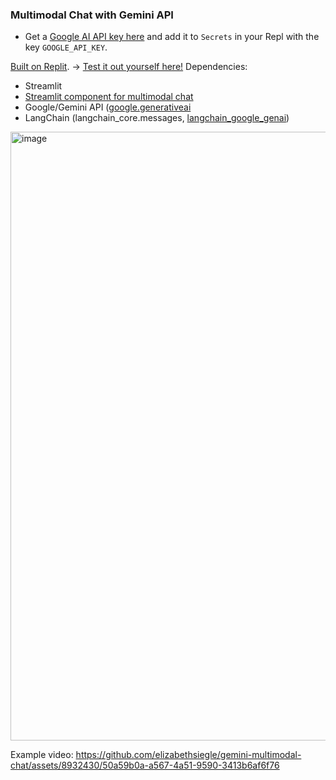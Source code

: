 ### Multimodal Chat with Gemini API
- Get a [Google AI API key here](https://makersuite.google.com/app/apikey) and add it to `Secrets` in your Repl with the key `GOOGLE_API_KEY`.

[Built on Replit](https://replit.com/@LizzieSiegle/gemini-multimodal-chat). -> [Test it out yourself here!](https://gemini-multimodal-chat-lizziesiegle.replit.app/)
Dependencies:
- Streamlit
- [Streamlit component for multimodal chat](https://github.com/het-25/st-multimodal-chatinput)
- Google/Gemini API ([google.generativeai](https://ai.google.dev/tutorials/python_quickstart)
- LangChain (langchain_core.messages, [langchain_google_genai](https://python.langchain.com/docs/integrations/chat/google_generative_ai))

<img width="974" alt="image" src="https://github.com/elizabethsiegle/gemini-multimodal-chat/assets/8932430/2cc73273-756a-48f6-a5f0-3fd145fa8b43">

Example video:
https://github.com/elizabethsiegle/gemini-multimodal-chat/assets/8932430/50a59b0a-a567-4a51-9590-3413b6af6f76

